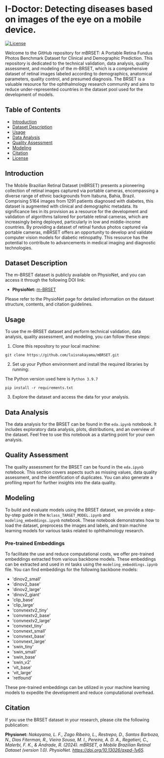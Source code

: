 # I-Doctor: Detecting diseases based on images of the eye on a mobile device.

[![License](https://img.shields.io/badge/license-MIT-blue.svg)](LICENSE)


Welcome to the GitHub repository for mBRSET: A Portable Retina Fundus Photos Benchmark Dataset for Clinical and Demographic Prediction. This repository is dedicated to the technical validation, data analysis, quality assessment, and modeling of the m-BRSET, which is a comprehensive dataset of retinal images labeled according to demographics, anatomical parameters, quality control, and presumed diagnosis. The BRSET is a valuable resource for the ophthalmology research community and aims to reduce under-represented countries in the dataset pool used for the development of models.

## Table of Contents
- [Introduction](#introduction)
- [Dataset Description](#dataset-description)
- [Usage](#usage)
- [Data Analysis](#data-analysis)
- [Quality Assessment](#quality-assessment)
- [Modeling](#modeling)
- [Citation](#citation)
- [License](#license)

## Introduction
The Mobile Brazilian Retinal Dataset (mBRSET) presents a pioneering collection of retinal images captured via portable cameras, encompassing a diverse range of ethnic backgrounds from Itabuna, Bahia, Brazil. Comprising 5164 images from 1291 patients diagnosed with diabetes, this dataset is augmented with clinical and demographic metadata. Its significance lies in its provision as a resource for the development and validation of algorithms tailored for portable retinal cameras, which are increasingly being deployed, particularly in low and middle-income countries. By providing a dataset of retinal fundus photos captured via portable cameras, mBRSET offers an opportunity to develop and validate computer vision models for diabetic retinopathy. This resource has the potential to contribute to advancements in medical imaging and diagnostic technologies.

## Dataset Description
The m-BRSET dataset is publicly available on PhysioNet, and you can access it through the following DOI link:

- **PhysioNet:** [m-BRSET](https://www.physionet.org/content/mbrset/1.0/)

Please refer to the PhysioNet page for detailed information on the dataset structure, contents, and citation guidelines.

## Usage
To use the m-BRSET dataset and perform technical validation, data analysis, quality assessment, and modeling, you can follow these steps:

1. Clone this repository to your local machine:
```
git clone https://github.com/luisnakayama/mBRSET.git
```

2. Set up your Python environment and install the required libraries by running:

The Python version used here is `Python 3.9.7`
```
pip install -r requirements.txt
```

3. Explore the dataset and access the data for your analysis.

## Data Analysis
The data analysis for the BRSET can be found in the `eda.ipynb` notebook. It includes exploratory data analysis, plots, distributions, and an overview of the dataset. Feel free to use this notebook as a starting point for your own analysis.

## Quality Assessment
The quality assessment for the BRSET can be found in the `eda.ipynb` notebook. This section covers aspects such as missing values, data quality assessment, and the identification of duplicates. You can also generate a profiling report for further insights into the data quality.

## Modeling
To build and evaluate models using the BRSET dataset, we provide a step-by-step guide in the `Nclass_TARGET_MODEL.ipynb` and `modeling_embeddings.ipynb` notebook. These notebook demonstrates how to load the dataset, preprocess the images and labels, and train machine learning models for various tasks related to ophthalmology research.

### Pre-trained Embeddings
To facilitate the use and reduce computational costs, we offer pre-trained embeddings extracted from various backbone models. These embeddings can be extracted and used in ml tasks using the `modeling_embeddings.ipynb` file. You can find embeddings for the following backbone models:

- 'dinov2_small'
- 'dinov2_base'
- 'dinov2_large'
- 'dinov2_giant'
- 'clip_base'
- 'clip_large'
- 'convnextv2_tiny'
- 'convnextv2_base'
- 'convnextv2_large'
- 'convnext_tiny'
- 'convnext_small'
- 'convnext_base'
- 'convnext_large'
- 'swin_tiny'
- 'swin_small'
- 'swin_base'
- 'swin_v2'
- 'vit_base'
- 'vit_large'
- 'retfound'

These pre-trained embeddings can be utilized in your machine learning models to expedite the development and reduce computational overhead.


## Citation
If you use the BRSET dataset in your research, please cite the following publication:

**Physionet:** *Nakayama, L. F., Zago Ribeiro, L., Restrepo, D., Santos Barboza, N., Dias Fiterman, R., Vieira Sousa, M. l., Pereira, A. D. A., Regatieri, C., Malerbi, F. K., & Andrade, R. (2024). mBRSET, a Mobile Brazilian Retinal Dataset (version 1.0). PhysioNet. https://doi.org/10.13026/qxpd-1y65.*
